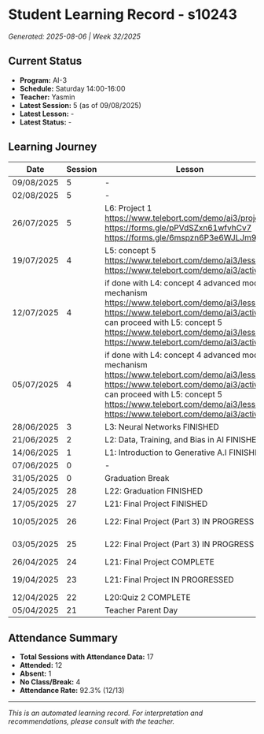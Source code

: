 # Student Learning Record - s10243
*Generated: 2025-08-06 | Week 32/2025*

## Current Status
- **Program:** AI-3
- **Schedule:** Saturday 14:00-16:00
- **Teacher:** Yasmin
- **Latest Session:** 5 (as of 09/08/2025)
- **Latest Lesson:** -
- **Latest Status:** -

## Learning Journey
| Date | Session | Lesson | Attendance | Progress |
|------|---------|--------|------------|----------|
| 09/08/2025 | 5 | - | - | - |
| 02/08/2025 | 5 | - | - | - |
| 26/07/2025 | 5 | L6: Project 1 https://www.telebort.com/demo/ai3/project/1 https://forms.gle/pPVdSZxn61wfvhCv7  https://forms.gle/6mspzn6P3e6WJLJm9 | Aisyah | Completed |
| 19/07/2025 | 4 | L5: concept 5 https://www.telebort.com/demo/ai3/lesson/5  https://www.telebort.com/demo/ai3/activity/5 | Absent | Completed |
| 12/07/2025 | 4 | if done with L4: concept 4 advanced model mechanism https://www.telebort.com/demo/ai3/lesson/4  https://www.telebort.com/demo/ai3/activity/4 can proceed with L5: concept 5 https://www.telebort.com/demo/ai3/lesson/5  https://www.telebort.com/demo/ai3/activity/5 | No Class | In Progress |
| 05/07/2025 | 4 | if done with L4: concept 4 advanced model mechanism https://www.telebort.com/demo/ai3/lesson/4  https://www.telebort.com/demo/ai3/activity/4 can proceed with L5: concept 5 https://www.telebort.com/demo/ai3/lesson/5  https://www.telebort.com/demo/ai3/activity/5 | Yasmin | In Progress |
| 28/06/2025 | 3 | L3: Neural Networks FINISHED | Yasmin | Completed |
| 21/06/2025 | 2 | L2: Data, Training, and Bias in AI FINISHED | Aisyah | Completed |
| 14/06/2025 | 1 | L1: Introduction to Generative A.I FINISHED | Yasmin | Completed |
| 07/06/2025 | 0 | - | No Class | - |
| 31/05/2025 | 0 | Graduation Break | No Class | - |
| 24/05/2025 | 28 | L22: Graduation FINISHED | Yasmin | Graduated |
| 17/05/2025 | 27 | L21: Final Project  FINISHED | Yasmin | Completed |
| 10/05/2025 | 26 | L22: Final Project (Part 3) IN PROGRESS | Yasmin | In Progress |
| 03/05/2025 | 25 | L22: Final Project (Part 3) IN PROGRESS | Yasmin | In Progress |
| 26/04/2025 | 24 | L21: Final Project  COMPLETE | Yasmin | Completed |
| 19/04/2025 | 23 | L21: Final Project IN PROGRESSED | Aisyah | In Progress |
| 12/04/2025 | 22 | L20:Quiz 2 COMPLETE | Yasmin | Completed |
| 05/04/2025 | 21 | Teacher Parent Day | No Class | - |

## Attendance Summary
- **Total Sessions with Attendance Data:** 17
- **Attended:** 12
- **Absent:** 1
- **No Class/Break:** 4
- **Attendance Rate:** 92.3% (12/13)

---
*This is an automated learning record. For interpretation and recommendations, please consult with the teacher.*